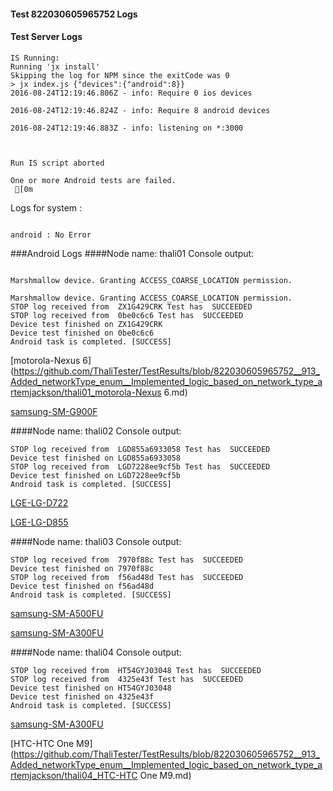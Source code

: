#### Test 822030605965752 Logs

#### Test Server Logs
```
IS Running:
Running 'jx install'
Skipping the log for NPM since the exitCode was 0
> jx index.js {"devices":{"android":8}}
2016-08-24T12:19:46.806Z - info: Require 0 ios devices

2016-08-24T12:19:46.824Z - info: Require 8 android devices

2016-08-24T12:19:46.883Z - info: listening on *:3000


 
Run IS script aborted
 
One or more Android tests are failed.
 [0m

```


Logs for system : 
```

android : No Error
```


###Android Logs
####Node name: thali01
Console output:
```

Marshmallow device. Granting ACCESS_COARSE_LOCATION permission.

Marshmallow device. Granting ACCESS_COARSE_LOCATION permission.
STOP log received from  ZX1G429CRK Test has  SUCCEEDED
STOP log received from  0be0c6c6 Test has  SUCCEEDED
Device test finished on ZX1G429CRK 
Device test finished on 0be0c6c6 
Android task is completed. [SUCCESS]
```
[motorola-Nexus 6](https://github.com/ThaliTester/TestResults/blob/822030605965752__913_Added_networkType_enum__Implemented_logic_based_on_network_type_artemjackson/thali01_motorola-Nexus 6.md)

[samsung-SM-G900F](https://github.com/ThaliTester/TestResults/blob/822030605965752__913_Added_networkType_enum__Implemented_logic_based_on_network_type_artemjackson/thali01_samsung-SM-G900F.md)

####Node name: thali02
Console output:
```
STOP log received from  LGD855a6933058 Test has  SUCCEEDED
Device test finished on LGD855a6933058 
STOP log received from  LGD7228ee9cf5b Test has  SUCCEEDED
Device test finished on LGD7228ee9cf5b 
Android task is completed. [SUCCESS]
```
[LGE-LG-D722](https://github.com/ThaliTester/TestResults/blob/822030605965752__913_Added_networkType_enum__Implemented_logic_based_on_network_type_artemjackson/thali02_LGE-LG-D722.md)

[LGE-LG-D855](https://github.com/ThaliTester/TestResults/blob/822030605965752__913_Added_networkType_enum__Implemented_logic_based_on_network_type_artemjackson/thali02_LGE-LG-D855.md)

####Node name: thali03
Console output:
```
STOP log received from  7970f88c Test has  SUCCEEDED
Device test finished on 7970f88c 
STOP log received from  f56ad48d Test has  SUCCEEDED
Device test finished on f56ad48d 
Android task is completed. [SUCCESS]
```
[samsung-SM-A500FU](https://github.com/ThaliTester/TestResults/blob/822030605965752__913_Added_networkType_enum__Implemented_logic_based_on_network_type_artemjackson/thali03_samsung-SM-A500FU.md)

[samsung-SM-A300FU](https://github.com/ThaliTester/TestResults/blob/822030605965752__913_Added_networkType_enum__Implemented_logic_based_on_network_type_artemjackson/thali03_samsung-SM-A300FU.md)

####Node name: thali04
Console output:
```
STOP log received from  HT54GYJ03048 Test has  SUCCEEDED
STOP log received from  4325e43f Test has  SUCCEEDED
Device test finished on HT54GYJ03048 
Device test finished on 4325e43f 
Android task is completed. [SUCCESS]
```
[samsung-SM-A300FU](https://github.com/ThaliTester/TestResults/blob/822030605965752__913_Added_networkType_enum__Implemented_logic_based_on_network_type_artemjackson/thali04_samsung-SM-A300FU.md)

[HTC-HTC One M9](https://github.com/ThaliTester/TestResults/blob/822030605965752__913_Added_networkType_enum__Implemented_logic_based_on_network_type_artemjackson/thali04_HTC-HTC One M9.md)



